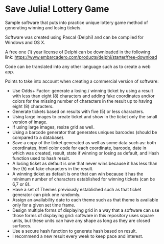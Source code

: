 # Save Julia! Lottery Game
Sample software that puts into practice unique lottery game method of generating winning and losing tickets.

Software was created using Pascal (Delphi) and can be compiled for Windows and OS X.

A free one (1) year license of Delphi can be downloaded in the following link: https://www.embarcadero.com/products/delphi/starter/free-download

Code can be translated into any other language such as to create a web app.

Points to take into account when creating a commercial version of software:
- Use Odds+ Factor: generate a losing / winning ticket by using a result with less than eight (8) characters and adding fake coordinates and/or colors for the missing number of characters in the result up to having eight (8) characters.
- Generate tickets based on results with five (5) or less characters.
- Using large images to create ticket and show in the ticket only the small version of image.
- If using large images, resize grid as well.
- Using a barcode generator that generates uniques barcodes (should be compared to a database).
- Save a copy of the ticket generated as well as some data such as: both coordinates, html color code for each coordinate, barcode, date in which was created, result, state if winning or losing as default, and Hash function used to hash result.
- A losing ticket as default is one that never wins because it has less than five (5) not fake characters in the result.
- A winning ticket as default is one that can win because it has the minimum number of characters established for winning tickets (can be 6,7 or 8).
- Have a set of Themes previously established such as that ticket generator can pick one randomly.
- Assign an availability date to each theme such as that theme is available only for a given set time frame.
- Design multiple forms of displaying grid in a way that a software can use those forms of displaying grid: software in this repository uses square units, but these units can have any shape as long as they are closed surfaces.
- Use a secure hash function to generate hash based on result. 
- I recommend a new result every week to keep pace and interest.
